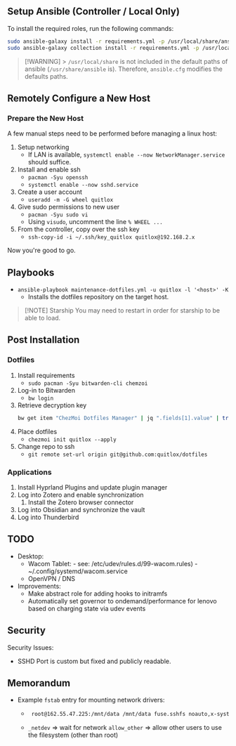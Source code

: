 
## Setup Ansible (Controller / Local Only)

To install the required roles, run the following commands:

```bash
sudo ansible-galaxy install -r requirements.yml -p /usr/local/share/ansible/roles
sudo ansible-galaxy collection install -r requirements.yml -p /usr/local/share/ansible/roles
```

> [!WARNING] > `/usr/local/share` is not included in the default paths of ansible (`/usr/share/ansible` is).
> Therefore, `ansible.cfg` modifies the defaults paths.

## Remotely Configure a New Host

### Prepare the New Host

A few manual steps need to be performed before managing a linux host:

1. Setup networking
   - If LAN is available, `systemctl enable --now NetworkManager.service`
     should suffice.
1. Install and enable ssh
   - `pacman -Syu openssh`
   - `systemctl enable --now sshd.service`
1. Create a user account
   - `useradd -m -G wheel quitlox`
1. Give sudo permissions to new user
   - `pacman -Syu sudo vi`
   - Using `visudo`, uncomment the line `% WHEEL ...`
1. From the controller, copy over the ssh key
   - `ssh-copy-id -i ~/.ssh/key_quitlox quitlox@192.168.2.x`

Now you're good to go.

## Playbooks

- `ansible-playbook maintenance-dotfiles.yml -u quitlox -l '<host>' -K`
  - Installs the dotfiles repository on the target host.

> [!NOTE] Starship
> You may need to restart in order for starship to be able to load.

## Post Installation

### Dotfiles

1. Install requirements
   - `sudo pacman -Syu bitwarden-cli chemzoi`
1. Log-in to Bitwarden
   - `bw login`
1. Retrieve decryption key
   ```bash
   bw get item "ChezMoi Dotfiles Manager" | jq ".fields[1].value" | tr -d \" > ~/.ssh/.age_private_key.txt
   ```
1. Place dotfiles
   - `chezmoi init quitlox --apply`
1. Change repo to ssh
   - `git remote set-url origin git@github.com:quitlox/dotfiles`

### Applications

1. Install Hyprland Plugins and update plugin manager
1. Log into Zotero and enable synchronization
   1. Install the Zotero browser connector
1. Log into Obsidian and synchronize the vault
1. Log into Thunderbird

## TODO

- Desktop:
   - Wacom Tablet:
         - see: /etc/udev/rules.d/99-wacom.rules)
         - ~/.config/systemd/wacom.service
   - OpenVPN / DNS
- Improvements:
   - Make abstract role for adding hooks to initramfs
   - Automatically set governor to ondemand/performance for lenovo based on
   charging state via udev events

## Security

Security Issues:
- SSHD Port is custom but fixed and publicly readable.

## Memorandum

- Example `fstab` entry for mounting network drivers:
   * ```bash /etc/fstab
      root@162.55.47.225:/mnt/data /mnt/data fuse.sshfs noauto,x-systemd.automount,_netdev,user,idmap=user,follow_symlinks,identityfile=/home/quitlox/.ssh/key_hetzner,allow_other,default_permissions,uid=1000,gid=1000,entry_timeout=1800,attr_timeout=1800,reconnect 0 0
      ```
   * `_netdev` => wait for network
     `allow_other` => allow other users to use the filesystem (other than root)

